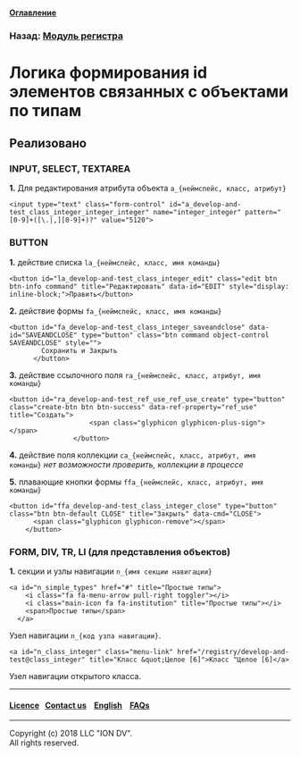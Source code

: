 #### [Оглавление](/docs/ru/index.md)

### Назад: [Модуль регистра](/docs/ru/3_modules_description/registry.md)

# Логика формирования id элементов связанных с объектами по типам

## Реализовано

### INPUT, SELECT, TEXTAREA

**1.** Для редактирования атрибута объекта `a_{неймспейс, класс, атрибут}`

```
<input type="text" class="form-control" id="a_develop-and-test_class_integer_integer_integer" name="integer_integer" pattern="[0-9]+([\.|,][0-9]+)?" value="5120">
```

### BUTTON

**1.** действие списка `la_{неймспейс, класс, имя команды}`

```
<button id="la_develop-and-test_class_integer_edit" class="edit btn btn-info command" title="Редактировать" data-id="EDIT" style="display: inline-block;">Править</button>
```

**2.** действие формы `fa_{неймспейс, класс, имя команды}`

```
<button id="fa_develop-and-test_class_integer_saveandclose" data-id="SAVEANDCLOSE" type="button" class="btn command object-control SAVEANDCLOSE" style="">
        Сохранить и Закрыть
      </button>
```

**3.** действие ссылочного поля `ra_{неймспейс, класс, атрибут, имя команды}`

```
<button id="ra_develop-and-test_ref_use_ref_use_create" type="button" class="create-btn btn btn-success" data-ref-property="ref_use" title="Создать">
                    <span class="glyphicon glyphicon-plus-sign"></span>
                </button>
```

**4.** действие поля коллекции `ca_{неймспейс, класс, атрибут, имя команды}` *нет возможности проверить, коллекции в процессе*

**5.** плавающие кнопки формы `ffa_{неймспейс, класс, атрибут, имя команды}`

```
<button id="ffa_develop-and-test_class_integer_close" type="button" class="btn btn-default CLOSE" title="Закрыть" data-cmd="CLOSE">
      <span class="glyphicon glyphicon-remove"></span>
    </button>
```

###  FORM, DIV, TR, LI (для представления объектов)

**1.** секции и узлы навигации `n_{имя секции навигации}`

```
<a id="n_simple_types" href="#" title="Простые типы">
    <i class="fa fa-menu-arrow pull-right toggler"></i>
    <i class="main-icon fa fa-institution" title="Простые типы"></i>
    <span>Простые типы</span>
  </a>
```

Узел навигации `n_{код узла навигации}`.

```
<a id="n_class_integer" class="menu-link" href="/registry/develop-and-test@class_integer" title="Класс &quot;Целое [6]">Класс "Целое [6]</a>
```
Узел навигации открытого класса.

 --------------------------------------------------------------------------  


 #### [Licence](/LICENCE.md)&ensp;  [Contact us](https://iondv.ru/index.html) &ensp;  [English](/docs/en/3_modules_description/registry_code.md) &ensp; [FAQs](/faqs.md)          



--------------------------------------------------------------------------  

Copyright (c) 2018 LLC "ION DV".  
All rights reserved.